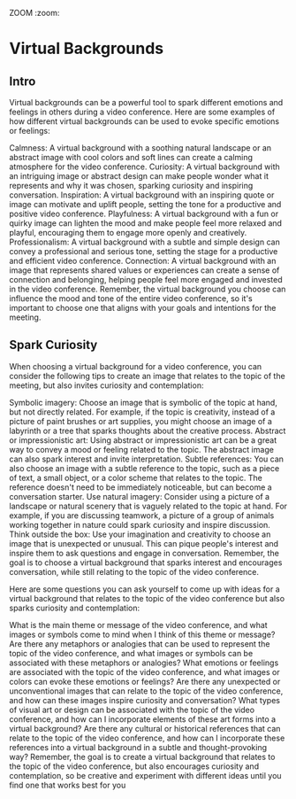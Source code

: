 ZOOM
:zoom:

# Virtual Backgrounds

## Intro

Virtual backgrounds can be a powerful tool to spark different emotions and feelings in others during a video conference. Here are some examples of how different virtual backgrounds can be used to evoke specific emotions or feelings:

Calmness: A virtual background with a soothing natural landscape or an abstract image with cool colors and soft lines can create a calming atmosphere for the video conference.
Curiosity: A virtual background with an intriguing image or abstract design can make people wonder what it represents and why it was chosen, sparking curiosity and inspiring conversation.
Inspiration: A virtual background with an inspiring quote or image can motivate and uplift people, setting the tone for a productive and positive video conference.
Playfulness: A virtual background with a fun or quirky image can lighten the mood and make people feel more relaxed and playful, encouraging them to engage more openly and creatively.
Professionalism: A virtual background with a subtle and simple design can convey a professional and serious tone, setting the stage for a productive and efficient video conference.
Connection: A virtual background with an image that represents shared values or experiences can create a sense of connection and belonging, helping people feel more engaged and invested in the video conference.
Remember, the virtual background you choose can influence the mood and tone of the entire video conference, so it's important to choose one that aligns with your goals and intentions for the meeting.

## Spark Curiosity

When choosing a virtual background for a video conference, you can consider the following tips to create an image that relates to the topic of the meeting, but also invites curiosity and contemplation:

Symbolic imagery: Choose an image that is symbolic of the topic at hand, but not directly related. For example, if the topic is creativity, instead of a picture of paint brushes or art supplies, you might choose an image of a labyrinth or a tree that sparks thoughts about the creative process.
Abstract or impressionistic art: Using abstract or impressionistic art can be a great way to convey a mood or feeling related to the topic. The abstract image can also spark interest and invite interpretation.
Subtle references: You can also choose an image with a subtle reference to the topic, such as a piece of text, a small object, or a color scheme that relates to the topic. The reference doesn't need to be immediately noticeable, but can become a conversation starter.
Use natural imagery: Consider using a picture of a landscape or natural scenery that is vaguely related to the topic at hand. For example, if you are discussing teamwork, a picture of a group of animals working together in nature could spark curiosity and inspire discussion.
Think outside the box: Use your imagination and creativity to choose an image that is unexpected or unusual. This can pique people's interest and inspire them to ask questions and engage in conversation.
Remember, the goal is to choose a virtual background that sparks interest and encourages conversation, while still relating to the topic of the video conference.

Here are some questions you can ask yourself to come up with ideas for a virtual background that relates to the topic of the video conference but also sparks curiosity and contemplation:

What is the main theme or message of the video conference, and what images or symbols come to mind when I think of this theme or message?
Are there any metaphors or analogies that can be used to represent the topic of the video conference, and what images or symbols can be associated with these metaphors or analogies?
What emotions or feelings are associated with the topic of the video conference, and what images or colors can evoke these emotions or feelings?
Are there any unexpected or unconventional images that can relate to the topic of the video conference, and how can these images inspire curiosity and conversation?
What types of visual art or design can be associated with the topic of the video conference, and how can I incorporate elements of these art forms into a virtual background?
Are there any cultural or historical references that can relate to the topic of the video conference, and how can I incorporate these references into a virtual background in a subtle and thought-provoking way?
Remember, the goal is to create a virtual background that relates to the topic of the video conference, but also encourages curiosity and contemplation, so be creative and experiment with different ideas until you find one that works best for you